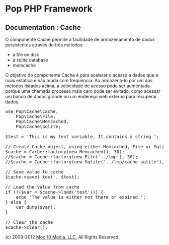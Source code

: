 Pop PHP Framework
=================

Documentation : Cache
---------------------

O componente Cache permite a facilidade de armazenamento de dados persistentes através de três métodos:


* a file on disk
* a sqlite database
* memcache

O objetivo do componente Cache é para acelerar o acesso a dados que é mais estática e não muda com freqüência. Ao armazená-lo por um dos métodos listados acima, a velocidade de acesso pode ser aumentada porque uma chamada processo mais caro pode ser evitado, como acessar um banco de dados grande ou um endereço web externo para recuperar dados.


<pre>
use Pop\Cache\Cache,
    Pop\Cache\File,
    Pop\Cache\Memcached,
    Pop\Cache\Sqlite;

$test = 'This is my test variable. It contains a string.';

// Create Cache object, using either Memcached, File or Sqlite
$cache = Cache::factory(new Memcached(), 30);
//$cache = Cache::factory(new File('../tmp'), 30);
//$cache = Cache::factory(new Sqlite('../tmp/cache.sqlite'), 30);

// Save value to cache
$cache->save('test', $test);

// Load the value from cache
if (!($var = $cache->load('test'))) {
    echo 'The value is either not there or expired.';
} else {
    var_dump($var);
}

// Clear the cache
$cache->clear();
</pre>

(c) 2009-2012 [Moc 10 Media, LLC.](http://www.moc10media.com) All Rights Reserved.

